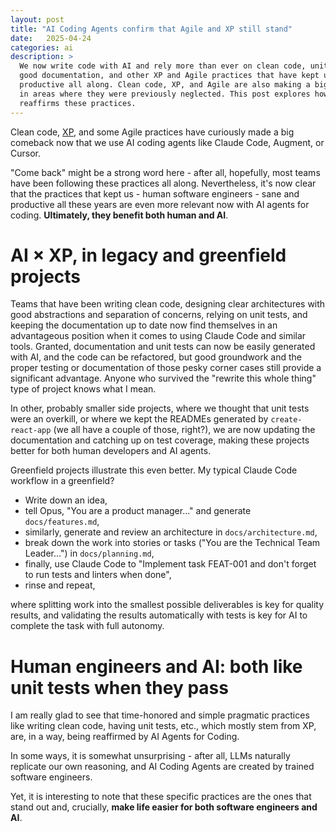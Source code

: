 ```yaml
---
layout: post
title: "AI Coding Agents confirm that Agile and XP still stand"
date:   2025-04-24
categories: ai
description: >
  We now write code with AI and rely more than ever on clean code, unit testing,
  good documentation, and other XP and Agile practices that have kept us
  productive all along. Clean code, XP, and Agile are also making a big comeback
  in areas where they were previously neglected. This post explores how AI coding
  reaffirms these practices.
---
```



Clean code, [XP](https://en.wikipedia.org/wiki/Extreme_programming), and some
Agile practices have curiously made a big comeback now that we use AI coding
agents like Claude Code, Augment, or Cursor.

"Come back" might be a strong word here - after all, hopefully, most teams have
been following these practices all along. Nevertheless, it's now clear that the
practices that kept us - human software engineers - sane and productive all
these years are even more relevant now with AI agents for coding. **Ultimately,
they benefit both human and AI**.


# AI × XP, in legacy and greenfield projects

Teams that have been writing clean code, designing clear architectures with
good abstractions and separation of concerns, relying on unit tests, and
keeping the documentation up to date now find themselves in an advantageous
position when it comes to using Claude Code and similar tools. Granted,
documentation and unit tests can now be easily generated with AI, and the code
can be refactored, but good groundwork and the proper testing or documentation
of those pesky corner cases still provide a significant advantage. Anyone who
survived the "rewrite this whole thing" type of project knows what I mean.

In other, probably smaller side projects, where we thought that unit tests were
an overkill, or where we kept the READMEs generated by `create-react-app` (we
all have a couple of those, right?), we are now updating the documentation and
catching up on test coverage, making these projects better for both human
developers and AI agents.

Greenfield projects illustrate this even better. My typical Claude Code
workflow in a greenfield?

  - Write down an idea,
  - tell Opus, "You are a product manager..." and generate `docs/features.md`,
  - similarly, generate and review an architecture in `docs/architecture.md`,
  - break down the work into stories or tasks ("You are the Technical Team
    Leader...") in `docs/planning.md`,
  - finally, use Claude Code to "Implement task FEAT-001 and don't forget to
    run tests and linters when done",
  - rinse and repeat,

where splitting work into the smallest possible deliverables is key for quality
results, and validating the results automatically with tests is key for AI to
complete the task with full autonomy.


# Human engineers and AI: both like unit tests when they pass

I am really glad to see that time-honored and simple pragmatic practices like
writing clean code, having unit tests, etc., which mostly stem from XP, are, in
a way, being reaffirmed by AI Agents for Coding.

In some ways, it is somewhat unsurprising - after all, LLMs naturally
replicate our own reasoning, and AI Coding Agents are created by trained
software engineers.

Yet, it is interesting to note that these specific practices are the ones that
stand out and, crucially, **make life easier for both software engineers and
AI**.
